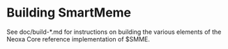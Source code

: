 Building SmartMeme
=============

See doc/build-*.md for instructions on building the various
elements of the Neoxa Core reference implementation of $SMME.
